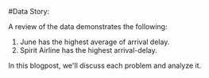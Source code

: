 #Data Story:

A review of the data demonstrates the following:
1. June has the highest average of arrival delay.
2. Spirit Airline has the highest arrival-delay.

In this blogpost, we'll discuss each problem and analyze it.